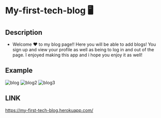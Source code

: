 # My-first-tech-blog 🖥️

## Description
- Welcome :hearts: to my blog page!! Here you will be able to add blogs! You sign up and view your profile as well as being to log in and out of the page. 
I enjoyed making this app and i hope you enjoy it as well!

## Example


![blog](https://user-images.githubusercontent.com/107505768/188594559-24595ad8-6eed-434d-922d-5c629ee09b39.PNG)
![blog2](https://user-images.githubusercontent.com/107505768/188763332-0f61d6d2-1e50-41bc-82b0-3c9f25043588.PNG)
![blog3](https://user-images.githubusercontent.com/107505768/188763340-b595d271-d75b-4530-aabf-af9f8c7263e8.PNG)

## LINK

https://my-first-tech-blog.herokuapp.com/

